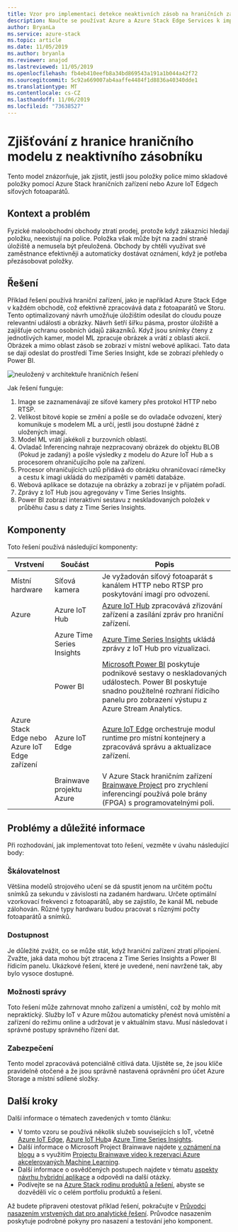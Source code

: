 ```yaml
---
title: Vzor pro implementaci detekce neaktivních zásob na hraničních zařízeních s využitím Azure a Azure Stack Edge.
description: Naučte se používat Azure a Azure Stack Edge Services k implementaci detekce z provozu.
author: BryanLa
ms.service: azure-stack
ms.topic: article
ms.date: 11/05/2019
ms.author: bryanla
ms.reviewer: anajod
ms.lastreviewed: 11/05/2019
ms.openlocfilehash: fb4eb410eefb8a34bd869543a191a1b044a42f72
ms.sourcegitcommit: 5c92a669007ab4aaffe4484f1d8836a40340dde1
ms.translationtype: MT
ms.contentlocale: cs-CZ
ms.lasthandoff: 11/06/2019
ms.locfileid: "73638527"
---
```

# <a name="out-of-stock-detection-at-the-edge-pattern"></a>Zjišťování z hranice hraničního modelu z neaktivního zásobníku

Tento model znázorňuje, jak zjistit, jestli jsou položky police mimo skladové položky pomocí Azure Stack hraničních zařízení nebo Azure IoT Edgech síťových fotoaparátů.

## <a name="context-and-problem"></a>Kontext a problém

Fyzické maloobchodní obchody ztratí prodej, protože když zákazníci hledají položku, neexistují na police. Položka však může být na zadní straně úložiště a nemusela být přeuložená. Obchody by chtěli využívat své zaměstnance efektivněji a automaticky dostávat oznámení, když je potřeba přezásobovat položky.

## <a name="solution"></a>Řešení

Příklad řešení používá hraniční zařízení, jako je například Azure Stack Edge v každém obchodě, což efektivně zpracovává data z fotoaparátů ve Storu. Tento optimalizovaný návrh umožňuje úložištím odesílat do cloudu pouze relevantní události a obrázky. Návrh šetří šířku pásma, prostor úložiště a zajišťuje ochranu osobních údajů zákazníků. Když jsou snímky čteny z jednotlivých kamer, model ML zpracuje obrázek a vrátí z oblasti akcií. Obrázek a mimo oblast zásob se zobrazí v místní webové aplikaci. Tato data se dají odeslat do prostředí Time Series Insight, kde se zobrazí přehledy o Power BI.

![neuložený v architektuře hraničních řešení](media/pattern-out-of-stock-at-edge/solution-architecture.png)

Jak řešení funguje:
1. Image se zaznamenávají ze síťové kamery přes protokol HTTP nebo RTSP.
2. Velikost bitové kopie se změní a pošle se do ovladače odvození, který komunikuje s modelem ML a určí, jestli jsou dostupné žádné z uložených imagí.
3. Model ML vrátí jakékoli z burzovních oblastí.
4. Ovladač Inferencing nahraje nezpracovaný obrázek do objektu BLOB (Pokud je zadaný) a pošle výsledky z modelu do Azure IoT Hub a s procesorem ohraničujícího pole na zařízení.
5. Procesor ohraničujících uzlů přidává do obrázku ohraničovací rámečky a cestu k imagi ukládá do mezipaměti v paměti databáze.
6. Webová aplikace se dotazuje na obrázky a zobrazí je v přijatém pořadí.
7. Zprávy z IoT Hub jsou agregovány v Time Series Insights.
8. Power BI zobrazí interaktivní sestavu z neskladovaných položek v průběhu času s daty z Time Series Insights.


## <a name="components"></a>Komponenty

Toto řešení používá následující komponenty:

| Vrstvení | Součást | Popis |
|----------|-----------|-------------|
| Místní hardware | Síťová kamera | Je vyžadován síťový fotoaparát s kanálem HTTP nebo RTSP pro poskytování imagí pro odvození. |
| Azure | Azure IoT Hub | [Azure IoT Hub](/azure/iot-hub/) zpracovává zřizování zařízení a zasílání zpráv pro hraniční zařízení. |
|  | Azure Time Series Insights | [Azure Time Series Insights](/azure/time-series-insights/) ukládá zprávy z IoT Hub pro vizualizaci. |
|  | Power BI | [Microsoft Power BI](https://powerbi.microsoft.com/) poskytuje podnikové sestavy o neskladovaných událostech. Power BI poskytuje snadno použitelné rozhraní řídicího panelu pro zobrazení výstupu z Azure Stream Analytics. |
| Azure Stack Edge nebo<br>Azure IoT Edge zařízení | Azure IoT Edge | [Azure IoT Edge](/azure/iot-edge/) orchestruje modul runtime pro místní kontejnery a zpracovává správu a aktualizace zařízení.|
| | Brainwave projektu Azure | V Azure Stack hraničním zařízení [Brainwave Project](https://blogs.microsoft.com/ai/build-2018-project-brainwave/) pro zrychlení inferencingí používá pole brány (FPGA) s programovatelnými poli.|

## <a name="issues-and-considerations"></a>Problémy a důležité informace

Při rozhodování, jak implementovat toto řešení, vezměte v úvahu následující body:

### <a name="scalability"></a>Škálovatelnost 

Většina modelů strojového učení se dá spustit jenom na určitém počtu snímků za sekundu v závislosti na zadaném hardwaru. Určete optimální vzorkovací frekvenci z fotoaparátů, aby se zajistilo, že kanál ML nebude zálohován. Různé typy hardwaru budou pracovat s různými počty fotoaparátů a snímků.

### <a name="availability"></a>Dostupnost

Je důležité zvážit, co se může stát, když hraniční zařízení ztratí připojení. Zvažte, jaká data mohou být ztracena z Time Series Insights a Power BI řídicím panelu. Ukázkové řešení, které je uvedené, není navržené tak, aby bylo vysoce dostupné.

### <a name="manageability"></a>Možnosti správy

Toto řešení může zahrnovat mnoho zařízení a umístění, což by mohlo mít nepraktický. Služby IoT v Azure můžou automaticky přenést nová umístění a zařízení do režimu online a udržovat je v aktuálním stavu. Musí následovat i správné postupy správného řízení dat.

### <a name="security"></a>Zabezpečení

Tento model zpracovává potenciálně citlivá data. Ujistěte se, že jsou klíče pravidelně otočené a že jsou správně nastavená oprávnění pro účet Azure Storage a místní sdílené složky. 

## <a name="next-steps"></a>Další kroky

Další informace o tématech zavedených v tomto článku:
- V tomto vzoru se používá několik služeb souvisejících s IoT, včetně [Azure IoT Edge](/azure/iot-edge/), [Azure IoT Hub](/azure/iot-hub/)a [Azure Time Series Insights](/azure/time-series-insights/).
- Další informace o Microsoft Project Brainwave najdete [v oznámení na blogu](https://blogs.microsoft.com/ai/build-2018-project-brainwave/) a s využitím [Projectu Brainwave video k rezervaci Azure akcelerovaných Machine Learning](https://www.youtube.com/watch?v=DJfMobMjCX0).
- Další informace o osvědčených postupech najdete v tématu [aspekty návrhu hybridní aplikace](overview-app-design-considerations.md) a odpovědi na další otázky.
- Podívejte se na [Azure Stack rodinu produktů a řešení](/azure-stack), abyste se dozvěděli víc o celém portfoliu produktů a řešení.

Až budete připraveni otestovat příklad řešení, pokračujte v [Průvodci nasazením vrstvených dat pro analytické řešení](https://aka.ms/edgeinferencingdeploy). Průvodce nasazením poskytuje podrobné pokyny pro nasazení a testování jeho komponent.
